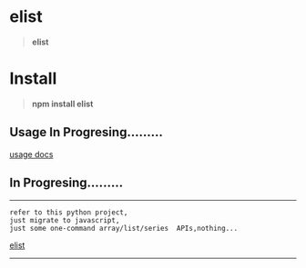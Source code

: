 # elist
>__elist__

# Install

>__npm install elist__


## Usage In Progresing.........

[usage docs](https://ihgazni2.github.io/elistjs/global.html#mapf)


## In Progresing.........
-------------------------------------------------------
  
    refer to this python project,
    just migrate to javascript,
    just some one-command array/list/series  APIs,nothing...

[elist](https://github.com/ihgazni2/elist)

----------------------------------------------



